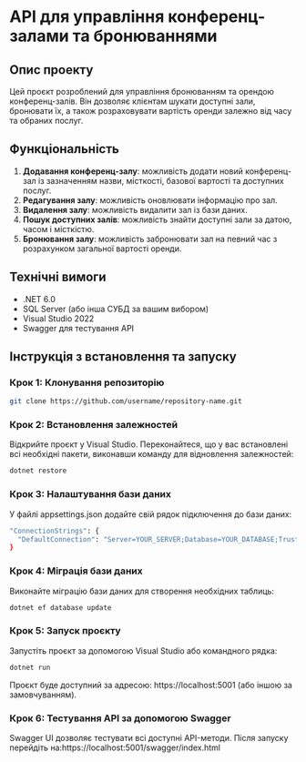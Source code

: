 # API для управління конференц-залами та бронюваннями

## Опис проекту

Цей проєкт розроблений для управління бронюванням та орендою конференц-залів. Він дозволяє клієнтам шукати доступні зали, бронювати їх, а також розраховувати вартість оренди залежно від часу та обраних послуг.

## Функціональність

1. **Додавання конференц-залу**: можливість додати новий конференц-зал із зазначенням назви, місткості, базової вартості та доступних послуг.
2. **Редагування залу**: можливість оновлювати інформацію про зал.
3. **Видалення залу**: можливість видалити зал із бази даних.
4. **Пошук доступних залів**: можливість знайти доступні зали за датою, часом і місткістю.
5. **Бронювання залу**: можливість забронювати зал на певний час з розрахунком загальної вартості оренди.

## Технічні вимоги

- .NET 6.0
- SQL Server (або інша СУБД за вашим вибором)
- Visual Studio 2022
- Swagger для тестування API

## Інструкція з встановлення та запуску

### Крок 1: Клонування репозиторію

```bash
git clone https://github.com/username/repository-name.git 
```

### Крок 2: Встановлення залежностей

Відкрийте проєкт у Visual Studio. Переконайтеся, що у вас встановлені всі необхідні пакети, виконавши команду для відновлення залежностей:

```bash
dotnet restore
```

### Крок 3: Налаштування бази даних
У файлі appsettings.json додайте свій рядок підключення до бази даних:

```bash
"ConnectionStrings": {
  "DefaultConnection": "Server=YOUR_SERVER;Database=YOUR_DATABASE;Trusted_Connection=True;"
}
```

### Крок 4: Міграція бази даних
Виконайте міграцію бази даних для створення необхідних таблиць:
```bash
dotnet ef database update
```
### Крок 5: Запуск проєкту
Запустіть проєкт за допомогою Visual Studio або командного рядка:
```bash
dotnet run
```
Проєкт буде доступний за адресою: https://localhost:5001 (або іншою за замовчуванням).

### Крок 6: Тестування API за допомогою Swagger
Swagger UI дозволяє тестувати всі доступні API-методи. Після запуску перейдіть на:https://localhost:5001/swagger/index.html
